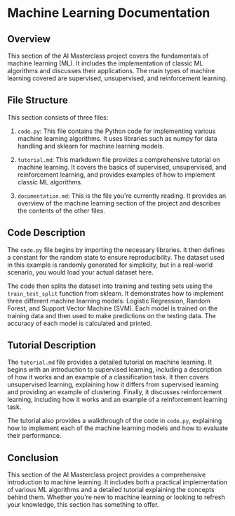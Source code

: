 # Machine Learning Documentation

## Overview

This section of the AI Masterclass project covers the fundamentals of machine learning (ML). It includes the implementation of classic ML algorithms and discusses their applications. The main types of machine learning covered are supervised, unsupervised, and reinforcement learning.

## File Structure

This section consists of three files:

1. `code.py`: This file contains the Python code for implementing various machine learning algorithms. It uses libraries such as numpy for data handling and sklearn for machine learning models.

2. `tutorial.md`: This markdown file provides a comprehensive tutorial on machine learning. It covers the basics of supervised, unsupervised, and reinforcement learning, and provides examples of how to implement classic ML algorithms.

3. `documentation.md`: This is the file you're currently reading. It provides an overview of the machine learning section of the project and describes the contents of the other files.

## Code Description

The `code.py` file begins by importing the necessary libraries. It then defines a constant for the random state to ensure reproducibility. The dataset used in this example is randomly generated for simplicity, but in a real-world scenario, you would load your actual dataset here.

The code then splits the dataset into training and testing sets using the `train_test_split` function from sklearn. It demonstrates how to implement three different machine learning models: Logistic Regression, Random Forest, and Support Vector Machine (SVM). Each model is trained on the training data and then used to make predictions on the testing data. The accuracy of each model is calculated and printed.

## Tutorial Description

The `tutorial.md` file provides a detailed tutorial on machine learning. It begins with an introduction to supervised learning, including a description of how it works and an example of a classification task. It then covers unsupervised learning, explaining how it differs from supervised learning and providing an example of clustering. Finally, it discusses reinforcement learning, including how it works and an example of a reinforcement learning task.

The tutorial also provides a walkthrough of the code in `code.py`, explaining how to implement each of the machine learning models and how to evaluate their performance.

## Conclusion

This section of the AI Masterclass project provides a comprehensive introduction to machine learning. It includes both a practical implementation of various ML algorithms and a detailed tutorial explaining the concepts behind them. Whether you're new to machine learning or looking to refresh your knowledge, this section has something to offer.

